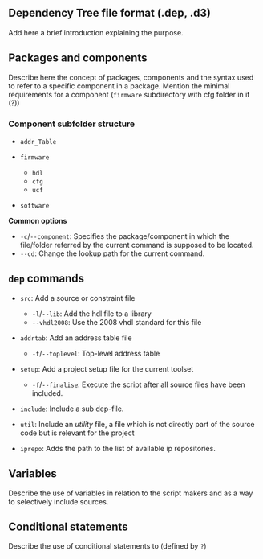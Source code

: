 ## Dependency Tree file format (.dep, .d3)

Add here a brief introduction explaining the purpose.

## Packages and components

Describe here the concept of packages, components and the syntax used to refer to a specific component in a package.
Mention the minimal requirements for a component (`firmware` subdirectory with cfg folder in it (?))

### Component subfolder structure
 * `addr_Table`
 * `firmware`
   * `hdl`
   * `cfg`
   * `ucf`

 * `software`

**Common options**

* `-c`/`--component`: Specifies the package/component in which the file/folder referred by the current command is supposed to be located.
* `--cd`: Change the lookup path for the current command.

## `dep` commands

* `src`: Add a source or constraint file
  - `-l`/`--lib`: Add the hdl file to a library
  - `--vhdl2008`: Use the 2008 vhdl standard for this file

* `addrtab`: Add an address table file
  - `-t`/`--toplevel`: Top-level address table

* `setup`: Add a project setup file for the current toolset
  - `-f`/`--finalise`: Execute the script after all source files have been included.

* `include`: Include a sub dep-file.

* `util`: Include an *utility* file, a file which is not directly part of the source code but is relevant for the project

* `iprepo`: Adds the path to the list of available ip repositories.

## Variables

Describe the use of variables in relation to the script makers and as a way to selectively include sources.

## Conditional statements

Describe the use of conditional statements to (defined by `?`)
